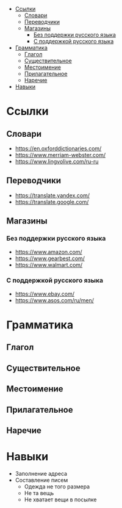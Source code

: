 - [Ссылки](#org8b14a04)
  - [Словари](#org89605a2)
  - [Переводчики](#org358f1d1)
  - [Магазины](#org2d15c53)
    - [Без поддержки русского языка](#org888cc82)
    - [С поддержкой русского языка](#org6bfff00)
- [Грамматика](#org76e2b92)
  - [Глагол](#org253350a)
  - [Существительное](#orgaba1e4f)
  - [Местоимение](#org8aeecb8)
  - [Прилагательное](#org23e56fc)
  - [Наречие](#orgfbc5617)
- [Навыки](#org0bfd793)


<a id="org8b14a04"></a>

# Ссылки


<a id="org89605a2"></a>

## Словари

-   <https://en.oxforddictionaries.com/>
-   <https://www.merriam-webster.com/>
-   <https://www.lingvolive.com/ru-ru>


<a id="org358f1d1"></a>

## Переводчики

-   <https://translate.yandex.com/>
-   <https://translate.google.com/>


<a id="org2d15c53"></a>

## Магазины


<a id="org888cc82"></a>

### Без поддержки русского языка

-   <https://www.amazon.com/>
-   <https://www.gearbest.com/>
-   <https://www.walmart.com/>


<a id="org6bfff00"></a>

### С поддержкой русского языка

-   <https://www.ebay.com/>
-   <https://www.asos.com/ru/men/>


<a id="org76e2b92"></a>

# Грамматика


<a id="org253350a"></a>

## Глагол


<a id="orgaba1e4f"></a>

## Существительное


<a id="org8aeecb8"></a>

## Местоимение


<a id="org23e56fc"></a>

## Прилагательное


<a id="orgfbc5617"></a>

## Наречие


<a id="org0bfd793"></a>

# Навыки

-   Заполнение адреса
-   Составление писем
    -   Одежда не того размера
    -   Не та вещь
    -   Не хватает вещи в посылке
